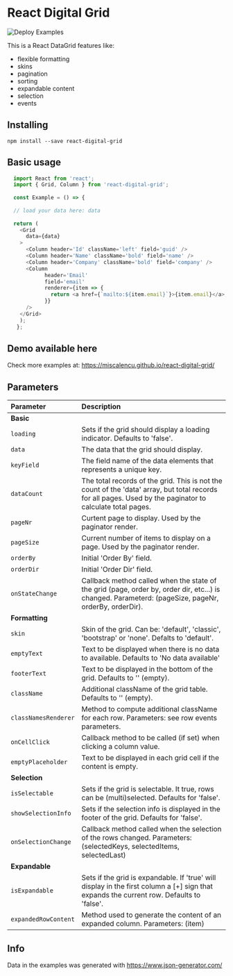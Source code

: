 # React Digital Grid

![Deploy Examples](https://github.com/miscalencu/Npm-React-Digital-Grid/workflows/Deploy%20Examples/badge.svg?branch=master)

This is a React DataGrid features like:

- flexible formatting
- skins
- pagination
- sorting
- expandable content
- selection
- events

## Installing

```
npm install --save react-digital-grid
```

## Basic usage

```js
  import React from 'react';
  import { Grid, Column } from 'react-digital-grid';
  
  const Example = () => {
  
  // load your data here: data
  
  return (
    <Grid 
      data={data}
    > 
      <Column header='Id' className='left' field='guid' />
      <Column header='Name' className='bold' field='name' />
      <Column header='Company' className='bold' field='company' />
      <Column 
            header='Email' 
            field='email'
            renderer={item => {
              return <a href={`mailto:${item.email}`}>{item.email}</a>;
            }}
      />
    </Grid>
    );
   };
```

## Demo available here

Check more examples at: https://miscalencu.github.io/react-digital-grid/

## Parameters

| Parameter | Description |
| :--- | :--- |
| **Basic** ||
| `loading` | Sets if the grid should display a loading indicator. Defaults to 'false'. |
| `data` | The data that the grid should display. |
| `keyField` | The field name of the data elements that represents a unique key. |
| `dataCount` | The total records of the grid. This is not the count of the 'data' array, but total records for all pages. Used by the paginator to calculate total pages. |
| `pageNr` | Curtent page to display. Used by the paginator render. |
| `pageSize` | Current number of items to display on a page. Used by the paginator render. |
| `orderBy` | Initial 'Order By' field. |
| `orderDir` | Initial 'Order Dir' field. |
| `onStateChange` | Callback method called when the state of the grid (page, order by, order dir, etc...) is changed. Parameterd: (pageSize, pageNr, orderBy, orderDir). |
| **Formatting** ||
| `skin` | Skin of the grid. Can be: 'default', 'classic', 'bootstrap' or 'none'. Defalts to 'default'. |
| `emptyText` | Text to be displayed when there is no data to available. Defaults to 'No data available' |
| `footerText` | Text to be displayed in the bottom of the grid. Defaults to '' (empty). |
| `className` | Additional className of the grid table. Defaults to '' (empty). |
| `classNamesRenderer` | Method to compute additional className for each row. Parameters: see row events parameters. |
| `onCellClick` | Callback method to be called (if set) when clicking a column value. |
| `emptyPlaceholder` | Text to be displayed in each grid cell if the content is empty. |
| **Selection** ||
| `isSelectable` | Sets if the grid is selectable. It true, rows can be (multi)selected. Defaults for 'false'. |
| `showSelectionInfo` | Sets if the selection info is displayed in the footer of the grid. Defaults for 'false'. |
| `onSelectionChange` | Callback method called when the selection of the rows changed. Parameters: (selectedKeys, selectedItems, selectedLast) |
| **Expandable** ||
| `isExpandable` | Sets if the grid is expandable. If 'true' will display in the first column a [+] sign that expands the current row. Defaults to 'false'. |
| `expandedRowContent` | Method used to generate the content of an expanded column. Parameters: (item) |

## Info

Data in the examples was generated with https://www.json-generator.com/
